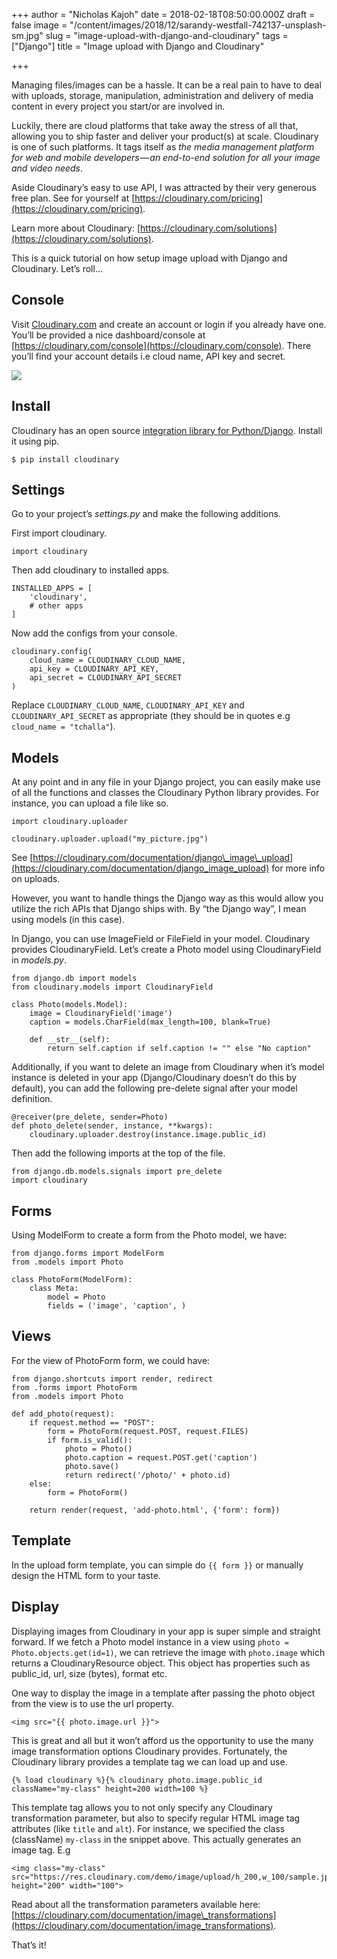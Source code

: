 +++
author = "Nicholas Kajoh"
date = 2018-02-18T08:50:00.000Z
draft = false
image = "/content/images/2018/12/sarandy-westfall-742137-unsplash-sm.jpg"
slug = "image-upload-with-django-and-cloudinary"
tags = ["Django"]
title = "Image upload with Django and Cloudinary"

+++


Managing files/images can be a hassle. It can be a real pain to have to deal with uploads, storage, manipulation, administration and delivery of media content in every project you start/or are involved in.

Luckily, there are cloud platforms that take away the stress of all that, allowing you to ship faster and deliver your product(s) at scale. Cloudinary is one of such platforms. It tags itself as _the media management platform for web and mobile developers — an end-to-end solution for all your image and video needs_.

Aside Cloudinary’s easy to use API, I was attracted by their very generous free plan. See for yourself at [https://cloudinary.com/pricing](https://cloudinary.com/pricing).

Learn more about Cloudinary: [https://cloudinary.com/solutions](https://cloudinary.com/solutions).

This is a quick tutorial on how setup image upload with Django and Cloudinary. Let’s roll…

Console
-------

Visit [Cloudinary.com](https://cloudinary.com) and create an account or login if you already have one. You’ll be provided a nice dashboard/console at [https://cloudinary.com/console](https://cloudinary.com/console). There you’ll find your account details i.e cloud name, API key and secret.

![](https://cdn-images-1.medium.com/max/1000/1*ZxPbpbatoeCyZzldXXoX2Q.png)

Install
-------

Cloudinary has an open source [integration library for Python/Django](https://pypi.python.org/pypi/cloudinary). Install it using pip.

    $ pip install cloudinary
    

Settings
--------

Go to your project’s _settings.py_ and make the following additions.

First import cloudinary.

    import cloudinary
    

Then add cloudinary to installed apps.

    INSTALLED_APPS = [
        'cloudinary',
        # other apps
    ]
    

Now add the configs from your console.

    cloudinary.config(
        cloud_name = CLOUDINARY_CLOUD_NAME,
        api_key = CLOUDINARY_API_KEY,
        api_secret = CLOUDINARY_API_SECRET
    )
    

Replace `CLOUDINARY_CLOUD_NAME`, `CLOUDINARY_API_KEY` and `CLOUDINARY_API_SECRET` as appropriate (they should be in quotes e.g `cloud_name = "tchalla"`).

Models
------

At any point and in any file in your Django project, you can easily make use of all the functions and classes the Cloudinary Python library provides. For instance, you can upload a file like so.

    import cloudinary.uploader
    
    cloudinary.uploader.upload("my_picture.jpg")
    

See [https://cloudinary.com/documentation/django\_image\_upload](https://cloudinary.com/documentation/django_image_upload) for more info on uploads.

However, you want to handle things the Django way as this would allow you utilize the rich APIs that Django ships with. By “the Django way”, I mean using models (in this case).

In Django, you can use ImageField or FileField in your model. Cloudinary provides CloudinaryField. Let’s create a Photo model using CloudinaryField in _models.py_.

    from django.db import models
    from cloudinary.models import CloudinaryField
    
    class Photo(models.Model):
        image = CloudinaryField('image')
        caption = models.CharField(max_length=100, blank=True)
    
        def __str__(self):
            return self.caption if self.caption != "" else "No caption"
    

Additionally, if you want to delete an image from Cloudinary when it’s model instance is deleted in your app (Django/Cloudinary doesn’t do this by default), you can add the following pre-delete signal after your model definition.

    @receiver(pre_delete, sender=Photo)
    def photo_delete(sender, instance, **kwargs):
        cloudinary.uploader.destroy(instance.image.public_id)
    

Then add the following imports at the top of the file.

    from django.db.models.signals import pre_delete
    import cloudinary
    

Forms
-----

Using ModelForm to create a form from the Photo model, we have:

    from django.forms import ModelForm
    from .models import Photo
    
    class PhotoForm(ModelForm):
        class Meta:
            model = Photo
            fields = ('image', 'caption', )
    

Views
-----

For the view of PhotoForm form, we could have:

    from django.shortcuts import render, redirect
    from .forms import PhotoForm
    from .models import Photo
    
    def add_photo(request):
        if request.method == "POST":
            form = PhotoForm(request.POST, request.FILES)
            if form.is_valid():
                photo = Photo()
                photo.caption = request.POST.get('caption')
                photo.save()
                return redirect('/photo/' + photo.id)
        else:
            form = PhotoForm()
    
        return render(request, 'add-photo.html', {'form': form})
    

Template
--------

In the upload form template, you can simple do `{{ form }}` or manually design the HTML form to your taste.

Display
-------

Displaying images from Cloudinary in your app is super simple and straight forward. If we fetch a Photo model instance in a view using `photo = Photo.objects.get(id=1)`, we can retrieve the image with `photo.image` which returns a CloudinaryResource object. This object has properties such as public\_id, url, size (bytes), format etc.

One way to display the image in a template after passing the photo object from the view is to use the url property.

    <img src="{{ photo.image.url }}">
    

This is great and all but it won’t afford us the opportunity to use the many image transformation options Cloudinary provides. Fortunately, the Cloudinary library provides a template tag we can load up and use.

    {% load cloudinary %}{% cloudinary photo.image.public_id className="my-class" height=200 width=100 %}
    

This template tag allows you to not only specify any Cloudinary transformation parameter, but also to specify regular HTML image tag attributes (like `title` and `alt`). For instance, we specified the class (className) `my-class` in the snippet above. This actually generates an image tag. E.g

    <img class="my-class" src="https://res.cloudinary.com/demo/image/upload/h_200,w_100/sample.jpg" height="200" width="100">
    

Read about all the transformation parameters available here: [https://cloudinary.com/documentation/image\_transformations](https://cloudinary.com/documentation/image_transformations).

That’s it!